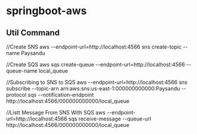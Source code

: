 # springboot-aws

## Util Command

//Create SNS
aws --endpoint-url=http://localhost:4566 sns create-topic --name Paysandu

//Create SQS
aws sqs create-queue --endpoint-url=http://localhost:4566 --queue-name local_queue

//Subscribing to SNS to SQS
aws --endpoint-url=http://localhost:4566 sns subscribe --topic-arn arn:aws:sns:us-east-1:000000000000:Paysandu --protocol sqs --notification-endpoint http://localhost:4566/000000000000/local_queue

//Listt Message From SNS With SQS
aws --endpoint-url=http://localhost:4566 sqs receive-message --queue-url http://localhost:4566/000000000000/local_queue

